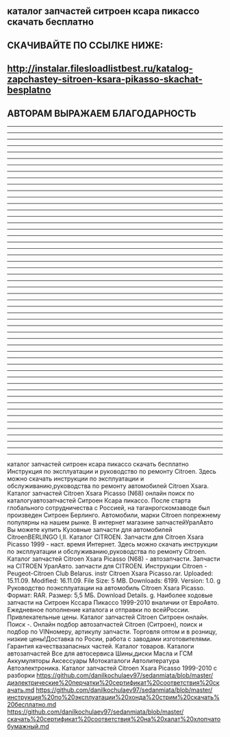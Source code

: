 каталог запчастей ситроен ксара пикассо скачать бесплатно
--------------------------------------------------
СКАЧИВАЙТЕ ПО ССЫЛКЕ НИЖЕ:
--------------------------------------------------
http://instalar.filesloadlistbest.ru/katalog-zapchastey-sitroen-ksara-pikasso-skachat-besplatno
--------------------------------------------------
АВТОРАМ ВЫРАЖАЕМ БЛАГОДАРНОСТЬ
--------------------------------------------------
--------------------------------------------------
--------------------------------------------------
--------------------------------------------------
--------------------------------------------------
--------------------------------------------------
--------------------------------------------------
--------------------------------------------------
--------------------------------------------------
--------------------------------------------------
--------------------------------------------------
--------------------------------------------------
--------------------------------------------------
--------------------------------------------------
--------------------------------------------------
--------------------------------------------------
--------------------------------------------------
--------------------------------------------------
--------------------------------------------------
--------------------------------------------------
--------------------------------------------------
--------------------------------------------------
--------------------------------------------------
--------------------------------------------------
--------------------------------------------------
--------------------------------------------------
--------------------------------------------------
--------------------------------------------------
--------------------------------------------------
--------------------------------------------------
--------------------------------------------------
--------------------------------------------------
--------------------------------------------------
--------------------------------------------------
--------------------------------------------------
--------------------------------------------------
--------------------------------------------------
--------------------------------------------------
--------------------------------------------------
--------------------------------------------------
--------------------------------------------------
--------------------------------------------------
--------------------------------------------------
--------------------------------------------------
--------------------------------------------------
--------------------------------------------------
--------------------------------------------------
--------------------------------------------------
--------------------------------------------------
--------------------------------------------------
--------------------------------------------------
--------------------------------------------------
--------------------------------------------------
каталог запчастей ситроен ксара пикассо скачать бесплатно Инструкция по эксплуатации и руководство по ремонту Citroen. Здесь можно скачать инструкции по эксплуатации и обслуживанию,руководства по ремонту автомобилей Citroen Xsara. Каталог запчастей Citroen Xsara Picasso (N68) онлайн поиск по каталогуавтозапчастей Ситроен Ксара пикассо. После старта глобального сотрудничества с Россией, на таганрогскомзаводе был произведен Ситроен Берлинго. Автомобили, марки Citroen попрежнему популярны на нашем рынке. В интернет магазине запчастейУралАвто Вы можете купить Кузовные запчасти для автомобилей CitroenBERLINGO I,II. Каталог CITROEN. Запчасти для Citroen Xsara Picasso 1999 - наст. время  Интернет. Здесь можно скачать инструкции по эксплуатации и обслуживанию,руководства по ремонту Citroen. Каталог запчастей Citroen Xsara Picasso (N68) - автозапчасти. Запчасти на CITROEN  УралАвто. запчасти для CITROEN.
Инструкции Citroen - Peugeot-Citroen Club Belarus. instr Citroen Xsara Picasso.rar. Uploaded: 15.11.09. Modified: 16.11.09. File Size: 5 MB. Downloads: 6199. Version: 1.0. g Руководство поэксплуатации на автомобиль Citroen Xsara Picasso. Формат: RAR. Размер: 5,5 МБ. Download Details. g. Наиболее ходовые запчасти на Ситроен Кссара Пикассо 1999-2010 вналичии от ЕвроАвто. Ежедневное пополнение каталога и отправки по всейРоссии. Привлекательные цены. Каталог запчастей Citroen  Ситроен онлайн. Поиск  -. Онлайн подбор автозапчастей Citroen (Ситроен), поиск и подбор по VINномеру, артикулу запчасти. Торговля оптом и в розницу, низкие цены!Доставка по Росии, работа с заводами изготовителями. Гарантия качествазапасных частей. Каталог товаров. Каталоги автозапчастей  Все для автосервиса  Шины,диски  Масла и ГСМ  Аккумуляторы  Аксессуары  Мотокаталоги Автолитература  Автоэлектроника. Каталог запчастей Citroen Xsara Picasso 1999-2010 с разборки
https://github.com/danilkochulaev97/sedanmiata/blob/master/диэлектрические%20перчатки%20сертификат%20соответствия%20скачать.md
https://github.com/danilkochulaev97/sedanmiata/blob/master/инструкция%20по%20эксплуатации%20хонда%20стрим%20скачать%20бесплатно.md
https://github.com/danilkochulaev97/sedanmiata/blob/master/скачать%20сертификат%20соответствия%20на%20халат%20хлопчатобумажный.md